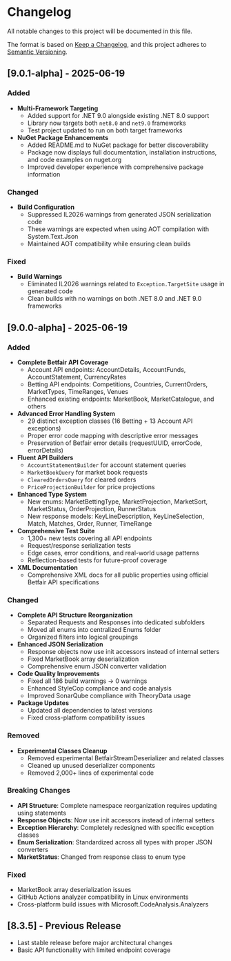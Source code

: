 # Changelog

All notable changes to this project will be documented in this file.

The format is based on [Keep a Changelog](https://keepachangelog.com/en/1.0.0/),
and this project adheres to [Semantic Versioning](https://semver.org/spec/v2.0.0.html).

## [9.0.1-alpha] - 2025-06-19

### Added
- **Multi-Framework Targeting**
  - Added support for .NET 9.0 alongside existing .NET 8.0 support
  - Library now targets both `net8.0` and `net9.0` frameworks
  - Test project updated to run on both target frameworks
- **NuGet Package Enhancements**
  - Added README.md to NuGet package for better discoverability
  - Package now displays full documentation, installation instructions, and code examples on nuget.org
  - Improved developer experience with comprehensive package information

### Changed
- **Build Configuration**
  - Suppressed IL2026 warnings from generated JSON serialization code
  - These warnings are expected when using AOT compilation with System.Text.Json
  - Maintained AOT compatibility while ensuring clean builds

### Fixed
- **Build Warnings**
  - Eliminated IL2026 warnings related to `Exception.TargetSite` usage in generated code
  - Clean builds with no warnings on both .NET 8.0 and .NET 9.0 frameworks

## [9.0.0-alpha] - 2025-06-19

### Added
- **Complete Betfair API Coverage**
  - Account API endpoints: AccountDetails, AccountFunds, AccountStatement, CurrencyRates
  - Betting API endpoints: Competitions, Countries, CurrentOrders, MarketTypes, TimeRanges, Venues
  - Enhanced existing endpoints: MarketBook, MarketCatalogue, and others
- **Advanced Error Handling System**
  - 29 distinct exception classes (16 Betting + 13 Account API exceptions)
  - Proper error code mapping with descriptive error messages
  - Preservation of Betfair error details (requestUUID, errorCode, errorDetails)
- **Fluent API Builders**
  - `AccountStatementBuilder` for account statement queries
  - `MarketBookQuery` for market book requests
  - `ClearedOrdersQuery` for cleared orders
  - `PriceProjectionBuilder` for price projections
- **Enhanced Type System**
  - New enums: MarketBettingType, MarketProjection, MarketSort, MarketStatus, OrderProjection, RunnerStatus
  - New response models: KeyLineDescription, KeyLineSelection, Match, Matches, Order, Runner, TimeRange
- **Comprehensive Test Suite**
  - 1,300+ new tests covering all API endpoints
  - Request/response serialization tests
  - Edge cases, error conditions, and real-world usage patterns
  - Reflection-based tests for future-proof coverage
- **XML Documentation**
  - Comprehensive XML docs for all public properties using official Betfair API specifications

### Changed
- **Complete API Structure Reorganization**
  - Separated Requests and Responses into dedicated subfolders
  - Moved all enums into centralized Enums folder
  - Organized filters into logical groupings
- **Enhanced JSON Serialization**
  - Response objects now use init accessors instead of internal setters
  - Fixed MarketBook array deserialization
  - Comprehensive enum JSON converter validation
- **Code Quality Improvements**
  - Fixed all 186 build warnings → 0 warnings
  - Enhanced StyleCop compliance and code analysis
  - Improved SonarQube compliance with TheoryData<T> usage
- **Package Updates**
  - Updated all dependencies to latest versions
  - Fixed cross-platform compatibility issues

### Removed
- **Experimental Classes Cleanup**
  - Removed experimental BetfairStreamDeserializer and related classes
  - Cleaned up unused deserializer components
  - Removed 2,000+ lines of experimental code

### Breaking Changes
- **API Structure**: Complete namespace reorganization requires updating using statements
- **Response Objects**: Now use init accessors instead of internal setters
- **Exception Hierarchy**: Completely redesigned with specific exception classes
- **Enum Serialization**: Standardized across all types with proper JSON converters
- **MarketStatus**: Changed from response class to enum type

### Fixed
- MarketBook array deserialization issues
- GitHub Actions analyzer compatibility in Linux environments
- Cross-platform build issues with Microsoft.CodeAnalysis.Analyzers

## [8.3.5] - Previous Release
- Last stable release before major architectural changes
- Basic API functionality with limited endpoint coverage

